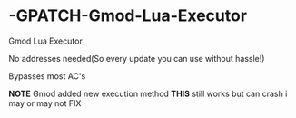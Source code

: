 # -GPATCH-Gmod-Lua-Executor
Gmod Lua Executor

No addresses needed(So every update you can use without hassle!)

Bypasses most AC's

**NOTE**
Gmod added new execution method **THIS** still works but can crash i may or may not FIX
